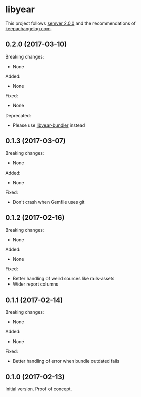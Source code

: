 # libyear

This project follows [semver 2.0.0][1] and the recommendations
of [keepachangelog.com][2].

## 0.2.0 (2017-03-10)

Breaking changes:

- None

Added:

- None

Fixed:

- None

Deprecated:

- Please use [libyear-bundler][3] instead

## 0.1.3 (2017-03-07)

Breaking changes:

- None

Added:

- None

Fixed:

- Don't crash when Gemfile uses git

## 0.1.2 (2017-02-16)

Breaking changes:

- None

Added:

- None

Fixed:

- Better handling of weird sources like rails-assets
- Wider report columns

## 0.1.1 (2017-02-14)

Breaking changes:

- None

Added:

- None

Fixed:

- Better handling of error when bundle outdated fails

## 0.1.0 (2017-02-13)

Initial version. Proof of concept.

[1]: http://semver.org/spec/v2.0.0.html
[2]: http://keepachangelog.com/
[3]: https://rubygems.org/gems/libyear-bundler
